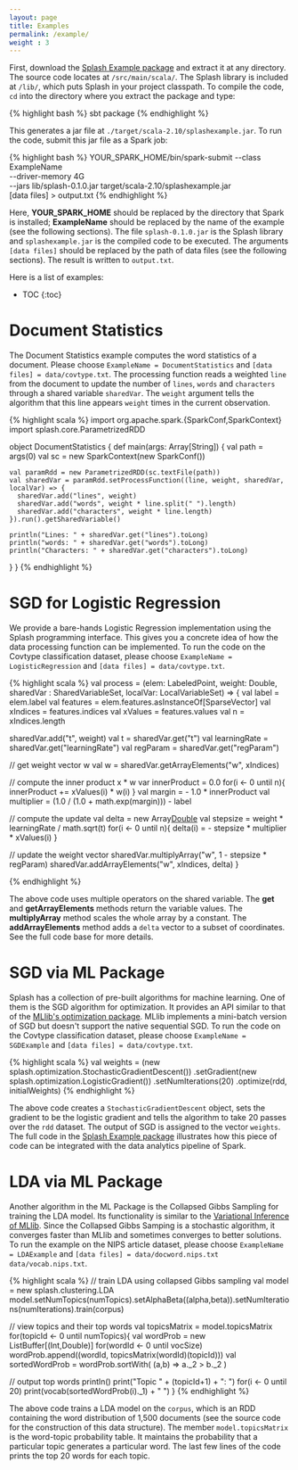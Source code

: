 ```yaml
---
layout: page
title: Examples
permalink: /example/
weight : 3
---
```


First, download the [Splash Example package](https://github.com/zhangyuc/splash/blob/master/examples/SplashExample.tar.gz?raw=true) and extract it at any directory. The source code locates at `/src/main/scala/`. The Splash library is included at `/lib/`, which puts Splash in your project classpath. To compile the code, `cd` into the directory where you extract the package and type:

{% highlight bash %}
sbt package
{% endhighlight %}

This generates a jar file at `./target/scala-2.10/splashexample.jar`. To run the code, submit this jar file as a Spark job:

{% highlight bash %}
YOUR_SPARK_HOME/bin/spark-submit --class ExampleName \
  --driver-memory 4G \
  --jars lib/splash-0.1.0.jar target/scala-2.10/splashexample.jar \
  [data files] > output.txt
{% endhighlight %}

Here, **YOUR_SPARK_HOME** should be replaced by the directory that Spark is installed; **ExampleName** should be replaced by the name of the example (see the following sections). The file `splash-0.1.0.jar` is the Splash library and `splashexample.jar` is the compiled code to be executed. The arguments `[data files]` should be replaced by the path of data files (see the following sections). The result is written to `output.txt`.

Here is a list of examples:

* TOC
{:toc}

# Document Statistics

The Document Statistics example computes the word statistics of a document. Please choose  `ExampleName = DocumentStatistics` and `[data files] = data/covtype.txt`. The processing function reads a weighted `line` from the document to update the number of `lines`, `words` and `characters` through a shared variable `sharedVar`. The `weight` argument tells the algorithm that this line appears `weight` times in the current observation.

{% highlight scala %}
import org.apache.spark.{SparkConf,SparkContext}
import splash.core.ParametrizedRDD

object DocumentStatistics {
  def main(args: Array[String]) {
    val path = args(0)
    val sc = new SparkContext(new SparkConf())
    
    val paramRdd = new ParametrizedRDD(sc.textFile(path))
    val sharedVar = paramRdd.setProcessFunction((line, weight, sharedVar, localVar) => {
      sharedVar.add("lines", weight)
      sharedVar.add("words", weight * line.split(" ").length)
      sharedVar.add("characters", weight * line.length)
    }).run().getSharedVariable()
    
    println("Lines: " + sharedVar.get("lines").toLong)
    println("words: " + sharedVar.get("words").toLong)
    println("Characters: " + sharedVar.get("characters").toLong)
  }
}
{% endhighlight %}


# SGD for Logistic Regression

We provide a bare-hands Logistic Regression implementation using the Splash programming interface. This gives you a concrete idea of how the data processing function can be implemented. To run the code on the Covtype classification dataset, please choose  `ExampleName = LogisticRegression` and `[data files] = data/covtype.txt`.

{% highlight scala %}
val process = (elem: LabeledPoint, weight: Double, sharedVar : SharedVariableSet,  localVar: LocalVariableSet) => {
  val label = elem.label
  val features = elem.features.asInstanceOf[SparseVector]
  val xIndices = features.indices
  val xValues = features.values
  val n = xIndices.length
  
  sharedVar.add("t", weight)
  val t = sharedVar.get("t")
  val learningRate = sharedVar.get("learningRate")
  val regParam = sharedVar.get("regParam")
  
  // get weight vector w
  val w = sharedVar.getArrayElements("w", xIndices)
  
  // compute the inner product x * w
  var innerProduct = 0.0
  for(i <- 0 until n){
    innerProduct += xValues(i) * w(i)
  }
  val margin = - 1.0 * innerProduct
  val multiplier = (1.0 / (1.0 + math.exp(margin))) - label
  
  // compute the update
  val delta = new Array[Double](n)
  val stepsize = weight * learningRate / math.sqrt(t)
  for(i <- 0 until n){
    delta(i) = - stepsize * multiplier * xValues(i)
  }
  
  // update the weight vector
  sharedVar.multiplyArray("w", 1 - stepsize * regParam)
  sharedVar.addArrayElements("w", xIndices, delta)
}

{% endhighlight %}

The above code uses multiple operators on the shared variable. The **get** and **getArrayElements** methods return the variable values. The **multiplyArray** method scales the whole array by a constant. The **addArrayElements** method adds a `delta` vector to a subset of coordinates. See the full code base for more details.

# SGD via ML Package

Splash has a collection of pre-built algorithms for machine learning. One of them is the SGD algorithm for optimization. It provides an API similar to that of the [MLlib's optimization package](https://spark.apache.org/docs/latest/mllib-optimization.html). MLlib implements a mini-batch version of SGD but doesn't support the native sequential SGD. To run the code on the Covtype classification dataset, please choose  `ExampleName = SGDExample` and `[data files] = data/covtype.txt`.

{% highlight scala %}
val weights = (new splash.optimization.StochasticGradientDescent())
  .setGradient(new splash.optimization.LogisticGradient())
  .setNumIterations(20)
  .optimize(rdd, initialWeights)
{% endhighlight %}

The above code creates a `StochasticGradientDescent` object, sets the gradient to be the logistic gradient and tells the algorithm to take 20 passes over the `rdd` dataset. The output of SGD is assigned to the vector `weights`. The full code in the [Splash Example package](https://github.com/zhangyuc/splash/blob/master/examples/SplashExample.tar.gz?raw=true) illustrates how this piece of code can be integrated with the data analytics pipeline of Spark.

# LDA via ML Package

Another algorithm in the ML Package is the Collapsed Gibbs Sampling for training the LDA model. Its functionality is similar to the [Variational Inference of MLlib](http://spark.apache.org/docs/latest/mllib-clustering.html#latent-dirichlet-allocation-lda). Since the Collapsed Gibbs Samping is a stochastic algorithm, it converges faster than MLlib and sometimes converges to better solutions. To run the example on the NIPS article dataset, please choose  `ExampleName = LDAExample` and `[data files] = data/docword.nips.txt data/vocab.nips.txt`.

{% highlight scala %}
// train LDA using collapsed Gibbs sampling
val model = new splash.clustering.LDA
model.setNumTopics(numTopics).setAlphaBeta((alpha,beta)).setNumIterations(numIterations).train(corpus)

// view topics and their top words
val topicsMatrix = model.topicsMatrix
for(topicId <- 0 until numTopics){
  val wordProb = new ListBuffer[(Int,Double)]
  for(wordId <- 0 until vocSize) wordProb.append((wordId, topicsMatrix(wordId)(topicId)))
  val sortedWordProb = wordProb.sortWith( (a,b) => a._2 > b._2 )

  // output top words
  println()
  print("Topic " + (topicId+1) + ": ")
  for(i <- 0 until 20) print(vocab(sortedWordProb(i)._1) + " ")
}
{% endhighlight %}

The above code trains a LDA model on the `corpus`, which is an RDD containing the word distribution of 1,500 documents (see the source code for the construction of this data structure). The member `model.topicsMatrix` is the word-topic probability table. It maintains the probability that a particular topic generates a particular word. The last few lines of the code prints the top 20 words for each topic.

